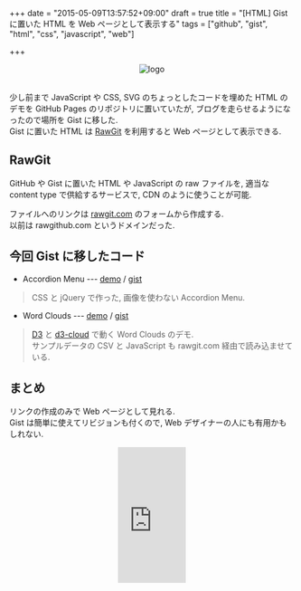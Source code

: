 +++
date = "2015-05-09T13:57:52+09:00"
draft = true
title = "[HTML] Gist に置いた HTML を Web ページとして表示する"
tags = ["github", "gist", "html", "css", "javascript", "web"]

+++

<div style="text-align: center;">
  <img src="/images/gist.png" alt="logo">
</div>
<br>

少し前まで JavaScript や CSS, SVG のちょっとしたコードを埋めた HTML のデモを GitHub Pages のリポジトリに置いていたが, ブログを走らせるようになったので場所を Gist に移した.  
Gist に置いた HTML は [RawGit](https://github.com/rgrove/rawgit) を利用すると Web ページとして表示できる.

RawGit
------

GitHub や Gist に置いた HTML や JavaScript の raw ファイルを, 適当な content type で供給するサービスで, CDN のように使うことが可能.

ファイルへのリンクは [rawgit.com](https://rawgit.com/) のフォームから作成する.  
以前は rawgithub.com というドメインだった.

今回 Gist に移したコード
------------------------

- Accordion Menu --- [demo](https://rawgit.com/dceoy/bec35d51cffe05929a39/raw/accordion.html) / [gist](https://gist.github.com/dceoy/bec35d51cffe05929a39)  

> CSS と jQuery で作った, 画像を使わない Accordion Menu.

- Word Clouds --- [demo](https://rawgit.com/dceoy/71b175c0b0f612927995/raw/d3_word_clouds.html) / [gist](https://gist.github.com/dceoy/71b175c0b0f612927995)  

> [D3](http://d3js.org/) と [d3-cloud](https://github.com/jasondavies/d3-cloud) で動く Word Clouds のデモ.  
> サンプルデータの CSV と JavaScript も rawgit.com 経由で読み込ませている.

まとめ
------

リンクの作成のみで Web ページとして見れる.  
Gist は簡単に使えてリビジョンも付くので, Web デザイナーの人にも有用かもしれない.

<div style="text-align: center;">
  <iframe src="http://rcm-fe.amazon-adsystem.com/e/cm?lt1=_blank&bc1=000000&IS2=1&bg1=FFFFFF&fc1=000000&lc1=0000FF&t=dceoy-22&o=9&p=8&l=as4&m=amazon&f=ifr&ref=ss_til&asins=4873116929" style="width:120px;height:240px;" scrolling="no" marginwidth="0" marginheight="0" frameborder="0"></iframe>
</div>
<br>
